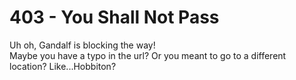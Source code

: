 <div class="gandalf">
  <div class="fireball"></div>
  <div class="skirt"></div>
  <div class="sleeves"></div>
  <div class="shoulders">
    <div class="hand left"></div>
    <div class="hand right"></div>
  </div>
  <div class="head">
    <div class="hair"></div>
    <div class="beard"></div>
  </div>
</div>
<div class="message">
<h1>403 - You Shall Not Pass</h1>
<p>Uh oh, Gandalf is blocking the way!<br/>Maybe you have a typo in the url? Or you meant to go to a different location? Like...Hobbiton?</p>
</div>
